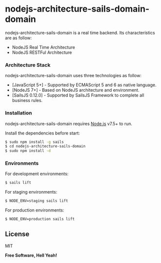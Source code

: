 # nodejs-architecture-sails-domain-domain

nodejs-architecture-sails-domain is a real time backend. Its characterístics are as follow:

  - NodeJS Real Time Architecture
  - NodeJS RESTFul Architecture

### Architecture Stack

nodejs-architecture-sails-domain uses three technologies as follow:

* [JavaScript 5+] - Supported by ECMAScript 5 and 6 as native language.
* [NodeJS 7+] - Based on NodeJS architecture and environment.
* [SailsJS 0.12.0] - Supported by SailsJS Framework to complete all business rules.

### Installation

nodejs-architecture-sails-domain requires [Node.js](https://nodejs.org/) v7.5+ to run.

Install the dependencies before start:

```sh
$ sudo npm install -g sails
$ cd nodejs-architecture-sails-domain
$ sudo npm install -d
```

### Environments

For development environments:

```sh
$ sails lift
```

For staging environments:

```sh
$ NODE_ENV=staging sails lift
```

For production environments:

```sh
$ NODE_ENV=production sails lift
```

License
----

MIT


**Free Software, Hell Yeah!**
